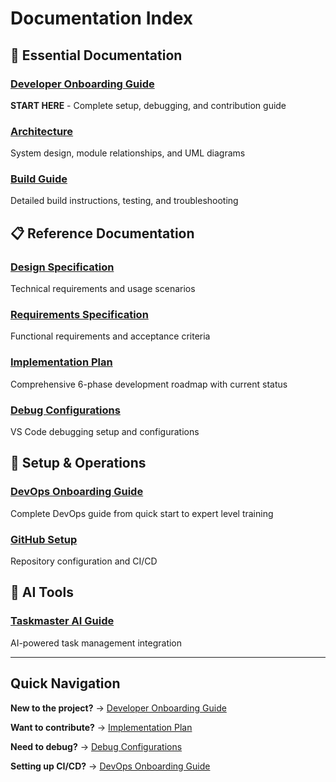 # Documentation Index

## 📖 Essential Documentation

### **[Developer Onboarding Guide](DEVELOPER_ONBOARDING.md)**

**START HERE** - Complete setup, debugging, and contribution guide

### **[Architecture](ARCHITECTURE.md)**

System design, module relationships, and UML diagrams

### **[Build Guide](BUILD_GUIDE.md)**

Detailed build instructions, testing, and troubleshooting

## 📋 Reference Documentation

### **[Design Specification](DESIGN_SPECIFICATION.md)**

Technical requirements and usage scenarios

### **[Requirements Specification](REQUIREMENTS_SPECIFICATION.md)**

Functional requirements and acceptance criteria

### **[Implementation Plan](IMPLEMENTATION_PLAN.md)**

Comprehensive 6-phase development roadmap with current status

### **[Debug Configurations](DEBUG_CONFIGURATIONS.md)**

VS Code debugging setup and configurations

## 🔧 Setup & Operations

### **[DevOps Onboarding Guide](DEVOPS_ONBOARDING.md)**

Complete DevOps guide from quick start to expert level training

### **[GitHub Setup](GITHUB_SETUP.md)**

Repository configuration and CI/CD

## 🤖 AI Tools

### **[Taskmaster AI Guide](TASKMASTER_AI_GUIDE.md)**

AI-powered task management integration

---

## Quick Navigation

**New to the project?** → [Developer Onboarding Guide](DEVELOPER_ONBOARDING.md)

**Want to contribute?** → [Implementation Plan](IMPLEMENTATION_PLAN.md)

**Need to debug?** → [Debug Configurations](DEBUG_CONFIGURATIONS.md)

**Setting up CI/CD?** → [DevOps Onboarding Guide](DEVOPS_ONBOARDING.md)
